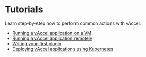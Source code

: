 # Tutorials

Learn step-by-step how to perform common actions with vAccel.

- [Running a vAccel application on a VM](running-a-vaccel-application-on-a-vm.md)
- [Running a vAccel application remotely](running-a-vaccel-application-remotely.md)
- [Writing your first plugin](writing-your-first-plugin.md)
- [Deploying vAccel applications using Kubernetes](deploying-vaccel-applications-using-kubernetes.md)
